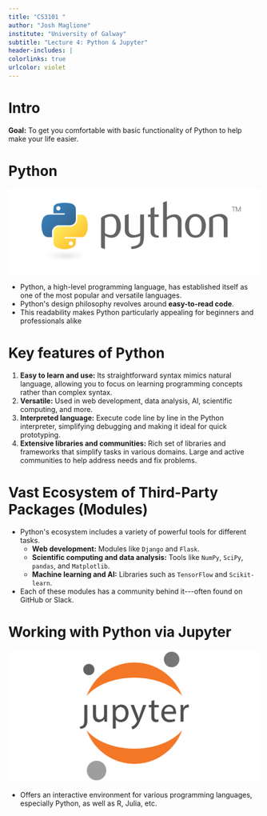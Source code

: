 ```yaml
---
title: "CS3101 "
author: "Josh Maglione"
institute: "University of Galway"
subtitle: "Lecture 4: Python & Jupyter"
header-includes: |
colorlinks: true
urlcolor: violet
---
```


# Intro

**Goal:** To get you comfortable with basic functionality of Python to help make your life easier.

# Python

![](../imgs/Python.png)

- Python, a high-level programming language, has established itself as one of the
most popular and versatile languages. 
- Python's design philosophy revolves around **easy-to-read code**.
- This readability makes Python particularly appealing for beginners and professionals alike


# Key features of Python

1. **Easy to learn and use:** Its straightforward syntax mimics natural language, allowing you to focus on learning programming concepts rather than complex syntax.
1. **Versatile:** Used in web development, data analysis, AI, scientific computing, and more.
1. **Interpreted language:** Execute code line by line in the Python interpreter, simplifying debugging and making it ideal for quick prototyping.
1. **Extensive libraries and communities:** Rich set of libraries and frameworks that simplify tasks in various domains. Large and active communities to help address needs and fix problems. 

# Vast Ecosystem of Third-Party Packages (Modules)

- Python's ecosystem includes a variety of powerful tools for different tasks.
  - **Web development:** Modules like `Django` and `Flask`.
  - **Scientific computing and data analysis:** Tools like `NumPy`, `SciPy`, `pandas`, and `Matplotlib`.
  - **Machine learning and AI:** Libraries such as `TensorFlow` and `Scikit-learn`.
- Each of these modules has a community behind it---often found on GitHub or Slack.

# Working with Python via Jupyter

![](../imgs/Jupyter.png)

- Offers an interactive environment for various programming languages, especially Python, as well as R, Julia, etc.

